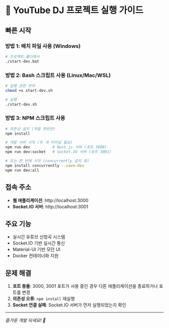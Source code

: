 # 🎵 YouTube DJ 프로젝트 실행 가이드

## 빠른 시작

### 방법 1: 배치 파일 사용 (Windows)
```bash
# 프로젝트 폴더에서
./start-dev.bat
```

### 방법 2: Bash 스크립트 사용 (Linux/Mac/WSL)
```bash
# 실행 권한 부여
chmod +x start-dev.sh

# 실행
./start-dev.sh
```

### 방법 3: NPM 스크립트 사용
```bash
# 의존성 설치 (처음 한번만)
npm install

# 개발 서버 시작 (두 개 터미널 필요)
npm run dev          # Next.js 서버 (포트 3000)
npm run dev:socket   # Socket.IO 서버 (포트 3001)

# 또는 한 번에 시작 (concurrently 설치 후)
npm install concurrently --save-dev
npm run dev:all
```

## 접속 주소
- **웹 애플리케이션**: http://localhost:3000
- **Socket.IO 서버**: http://localhost:3001

## 주요 기능
- 실시간 유튜브 신청곡 시스템
- Socket.IO 기반 실시간 통신
- Material-UI 기반 모던 UI
- Docker 컨테이너화 지원

## 문제 해결
1. **포트 충돌**: 3000, 3001 포트가 사용 중인 경우 다른 애플리케이션을 종료하거나 포트를 변경
2. **의존성 오류**: `npm install` 재실행
3. **Socket 연결 실패**: Socket.IO 서버가 먼저 실행되었는지 확인

---
*즐거운 개발 되세요! 🚀*

